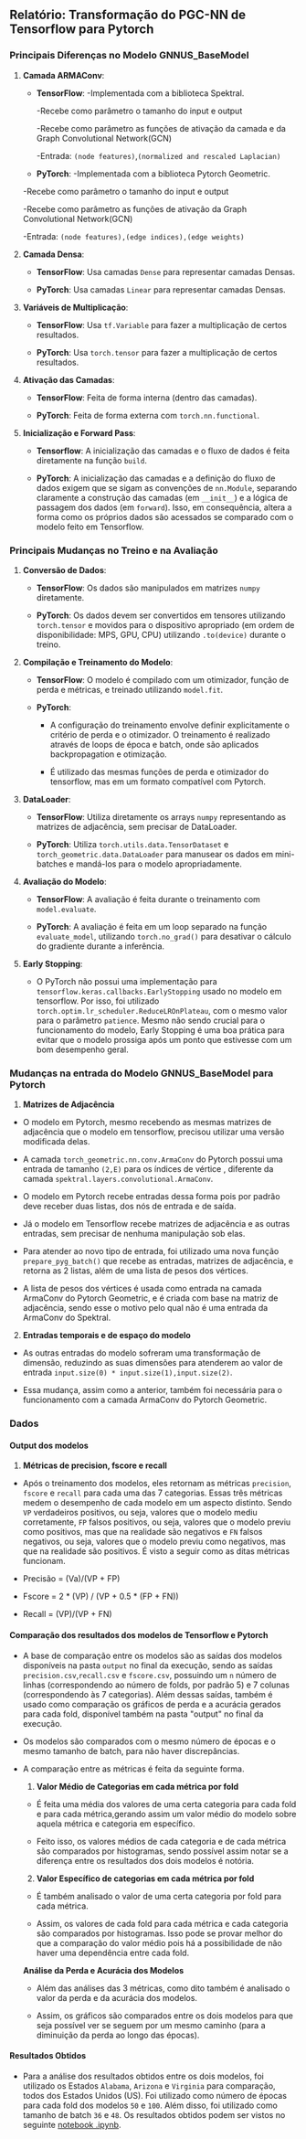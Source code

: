 ## Relatório: Transformação do PGC-NN de Tensorflow para Pytorch



### Principais Diferenças no Modelo GNNUS_BaseModel

1. **Camada ARMAConv**:
    - **TensorFlow**: 
      -Implementada com a biblioteca Spektral.
      
      -Recebe como parâmetro o tamanho do input e output
      
      -Recebe como parâmetro as funções de ativação da camada e da Graph Convolutional Network(GCN)
      
      -Entrada: `(node features)`,`(normalized and rescaled Laplacian)`

    - **PyTorch**: 
    -Implementada com a biblioteca Pytorch Geometric.

    -Recebe como parâmetro o tamanho do input e output
   
    -Recebe como parâmetro as funções de ativação da Graph Convolutional Network(GCN)
   
    -Entrada: `(node features),(edge indices),(edge weights)`

3. **Camada Densa**:
    - **TensorFlow**: Usa camadas `Dense` para representar camadas Densas.

    - **PyTorch**: Usa camadas `Linear` para representar camadas Densas.

4. **Variáveis de Multiplicação**:
    - **TensorFlow**: Usa `tf.Variable` para fazer a multiplicação de certos resultados.

    - **PyTorch**: Usa `torch.tensor` para fazer a multiplicação de certos resultados.

5. **Ativação das Camadas**:
    - **TensorFlow**: Feita de forma interna (dentro das camadas).

    - **PyTorch**: Feita de forma externa com `torch.nn.functional`.


6. **Inicialização e Forward Pass**:
    - **Tensorflow**: A inicialização das camadas e o fluxo de dados é feita diretamente na função `build`.

    - **PyTorch**: A inicialização das camadas e a definição do fluxo de dados exigem que se sigam as
      convenções de `nn.Module`, separando claramente a construção das camadas (em `__init__`) e a lógica de passagem
      dos dados (em `forward`). Isso, em consequência, altera a forma como os próprios dados são acessados se comparado com o modelo feito em Tensorflow.

    

### Principais Mudanças no Treino e na Avaliação

1. **Conversão de Dados**:
    - **TensorFlow**: Os dados são manipulados em matrizes `numpy` diretamente.

    - **PyTorch**: Os dados devem ser convertidos em tensores utilizando `torch.tensor` e movidos para o dispositivo
      apropriado (em ordem de disponibilidade: MPS, GPU, CPU) utilizando `.to(device)` durante o treino.

2. **Compilação e Treinamento do Modelo**:
    - **TensorFlow**: O modelo é compilado com um otimizador, função de perda e métricas, e treinado
      utilizando `model.fit`.

    - **PyTorch**: 
      - A configuração do treinamento envolve definir explicitamente o critério de perda e o otimizador. O
      treinamento é realizado através de loops de época e batch, onde são aplicados backpropagation e otimização.

       - É utilizado das mesmas funções de perda e otimizador do tensorflow, mas em um formato compatível com Pytorch.

3. **DataLoader**:
    - **TensorFlow**: Utiliza diretamente os arrays `numpy` representando as matrizes de adjacência, sem precisar de DataLoader.

    - **PyTorch**: Utiliza `torch.utils.data.TensorDataset` e `torch_geometric.data.DataLoader` para manusear os dados em mini-batches e mandá-los para o modelo apropriadamente.

4. **Avaliação do Modelo**:
    - **TensorFlow**: A avaliação é feita durante o treinamento com `model.evaluate`.

    - **PyTorch**: A avaliação é feita em um loop separado na função `evaluate_model`, utilizando `torch.no_grad()` para desativar o
      cálculo do gradiente durante a inferência.

5. **Early Stopping**:
    - O PyTorch não possui uma implementação para `tensorflow.keras.callbacks.EarlyStopping` usado no modelo em tensorflow. Por isso, foi utilizado `torch.optim.lr_scheduler.ReduceLROnPlateau`, com o mesmo valor para o parâmetro `patience`. Mesmo não sendo crucial para o funcionamento do modelo, Early Stopping é uma boa prática para evitar que o modelo prossiga após um ponto que estivesse com um bom desempenho geral.

### Mudanças na entrada do Modelo GNNUS_BaseModel para Pytorch


1. **Matrizes de Adjacência**
  - O modelo em Pytorch, mesmo recebendo as mesmas matrizes de adjacência que o modelo em tensorflow, precisou utilizar uma versão modificada delas.

  - A camada `torch_geometric.nn.conv.ArmaConv` do Pytorch possui uma entrada de tamanho `(2,E)` para os índices de vértice , diferente da camada `spektral.layers.convolutional.ArmaConv`. 

  - O modelo em Pytorch recebe entradas dessa forma pois por padrão deve receber duas listas, dos nós de entrada e de saída.

  - Já o modelo em Tensorflow recebe matrizes de adjacência e as outras entradas, sem precisar de nenhuma manipulação sob elas.

  - Para atender ao novo tipo de entrada, foi utilizado uma nova função  `prepare_pyg_batch()` que recebe as entradas, matrizes de adjacência, e retorna
  as 2 listas, além de uma lista de pesos dos vértices.

  - A lista de pesos dos vértices é usada como entrada na camada ArmaConv do Pytorch Geometric, e é criada com base na matriz de adjacência, sendo esse o motivo pelo qual não é uma entrada da ArmaConv do Spektral.

2. **Entradas temporais e de espaço do modelo**

  - As outras entradas do modelo sofreram uma transformação de dimensão, reduzindo as suas dimensões para atenderem ao valor de entrada `input.size(0) * input.size(1),input.size(2)`.

  - Essa mudança, assim como a anterior, também foi necessária para o funcionamento com a camada ArmaConv do Pytorch Geometric.



### Dados



#### Output dos modelos

1. **Métricas de precision, fscore e recall**

- Após o treinamento dos modelos, eles retornam as métricas `precision`, `fscore` e `recall` para cada uma das 7 categorias. Essas três métricas medem o desempenho de cada modelo em um aspecto distinto. Sendo `VP` verdadeiros positivos, ou seja, valores que o modelo mediu corretamente, `FP` falsos positivos, ou seja,  valores que o modelo previu como positivos, mas que na realidade são negativos e `FN` falsos negativos, ou seja, valores que o modelo previu como negativos, mas que na realidade são positivos. É visto a seguir como as ditas métricas funcionam.

- Precisão = (Va)/(VP + FP)
- Fscore = 2 * (VP) / (VP + 0.5 * (FP + FN))
- Recall = (VP)/(VP + FN)


#### Comparação dos resultados dos modelos de Tensorflow e Pytorch

- A base de comparação entre os modelos são as saídas dos modelos disponíveis na pasta `output` no final da execução, sendo as saídas `precision.csv`,`recall.csv` e `fscore.csv`, possuindo um `n` número de linhas (correspondendo ao número de folds, por padrão 5) e 7 colunas (correspondendo às 7 categorias).
Além dessas saídas, também é usado como comparação os gráficos de perda e a acurácia gerados para cada fold, disponível também na pasta "output" no final da execução.

- Os modelos são comparados com o mesmo número de épocas e o mesmo tamanho de batch, para não haver discrepâncias.

- A comparação entre as métricas é feita da seguinte forma.
  
   1. **Valor Médio de Categorias em cada métrica por fold**
   
   - É feita uma média dos valores de uma certa categoria para cada fold e para cada métrica,gerando assim um valor médio do modelo sobre aquela métrica e categoria em específico.

   - Feito isso, os valores médios de cada categoria e de cada métrica são comparados por histogramas, sendo possível assim notar se a diferença entre os resultados dos dois modelos é notória.

  2. **Valor Específico de categorias em cada métrica por fold**

    - É também analisado o valor de uma certa categoria por fold para cada métrica.

    - Assim, os valores de cada fold para cada métrica e cada categoria são comparados por histogramas. Isso pode se provar melhor do que a comparação do valor 
  médio pois há a possibilidade de não haver uma dependência entre cada fold.

  **Análise da Perda e Acurácia dos Modelos**
  - Além das análises das 3 métricas, como dito também é analisado o valor da perda e da acurácia dos modelos. 

  - Assim, os gráficos são comparados entre os dois modelos para que seja possível ver se seguem por um mesmo caminho (para a diminuição da perda ao longo das épocas).



#### Resultados Obtidos 

  - Para a análise dos resultados obtidos entre os dois modelos, foi utilizado os Estados `Alabama`, `Arizona` e `Virginia` para comparação, todos dos Estados Unidos (US). Foi utilizado como número de épocas para cada fold dos modelos `50` e `100`. Além disso, foi utilizado como tamanho de batch `36` e `48`.
  Os resultados obtidos podem ser vistos no seguinte [notebook .ipynb](https://github.com/TarikSalles/PGC_NN_Resultados_Alabama/blob/main/Comparacao_Metricas_PGC_Alabama_Arizona_Virginia.ipynb).
  
